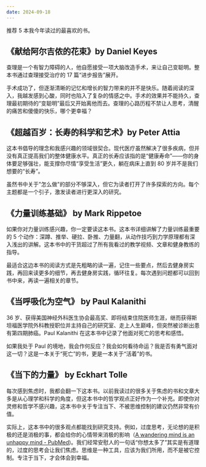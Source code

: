 ```yaml
---
date: 2024-09-18
---
```



推荐 5 本我今年读过的最喜欢的书。

## 《献给阿尔吉侬的花束》by Daniel Keyes

查理是一个有智力障碍的人，他自愿接受一项大脑改造手术，来让自己变聪明。整本书通过查理接受治疗的 17 篇“进步报告”展开。

手术成功了，但逐渐清晰的记忆和增长的智力带来的并不是快乐。随着阅读的深入，我越发感到心酸，同时也陷入了复杂的情感之中。手术的效果并不能持久，查理最初期待的“变聪明”最后又开始离他而去。查理的心路历程不禁让人思考，清醒的痛苦和傻傻的快乐，哪个更幸福？

## 《超越百岁：长寿的科学和艺术》by Peter Attia

这本书倡导的理念和我感兴趣的领域很契合。现代医疗虽然解决了很多疾病，但并没有真正提高我们的整体健康水平。真正的长寿应该指的是“健康寿命”——你的身体要足够强壮，能支撑你尽情“享受生活”更久，躺在病床上直到 80 岁并不是我们想要的“长寿”。

虽然书中关于"怎么做"的部分不够深入，但它为读者打开了许多探索的方向。每个主题都是一个引子，激发读者进行更深入的研究。

## 《力量训练基础》 by Mark Rippetoe

如果你对力量训练感兴趣，你一定要读这本书。这本书详细讲解了力量训练最重要的 5 个动作：深蹲、推举、硬拉、卧推、力量翻，从动作技巧到力学原理都有深入浅出的讲解。这本书中的干货超过了所有我看过的教学视频、文章和健身教练的指导。

最适合这边本书的阅读方式是先粗略的读一遍，记住一些要点，然后去健身房实践，再回来读更多的细节，再去健身房实践，循环往复。每次遇到问题都可以回到书中来，再读一遍相关的章节。

## 《当呼吸化为空气》 by Paul Kalanithi

36 岁、获得美国神经外科医生协会最高奖、即将结束住院医师生涯，继而获得斯坦福医学院外科教授职位并主持自己的研究室、走上人生巅峰，但突然被诊断出患有第四期肺癌。Paul Kalanithi 在这本书中记录了他面对死亡的思考和感悟。

如果我处于 Paul 的境地，我会作何反应？我会如何看待命运？我是否有勇气面对这一切？这是一本关于“死亡”的书，更是一本关于“活着”的书。

## 《当下的力量》 by Eckhart Tolle
 
 每次感到焦虑时，我都会翻一下这本书。以前我读过的很多关于焦虑的书和文章大多是从心理学和科学的角度，但这本书中的哲学观点正好作为一个补充。即使你对灵修和哲学不感兴趣，这本书中关于专注当下、不被思维控制的建议仍然非常有价值。
 
实际上，这本书中的很多观点都能找到研究支持。例如，过度思考，无论想的是积极的还是消极的事，都会给你的心情带来消极的影响（[A wandering mind is an unhappy mind - PubMed](https://pubmed.ncbi.nlm.nih.gov/21071660/))。我们经常安慰人的一句话“你想太多了”其实是有道理的，过度的思考会让我们焦虑。思维是一种工具，应该为我们所用，而不是被它控制。专注于当下，才会体会到幸福。
